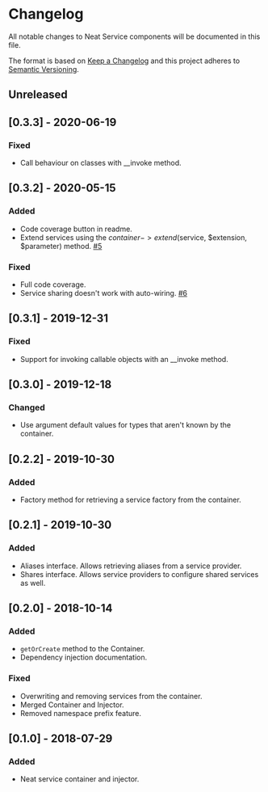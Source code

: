 # Changelog
All notable changes to Neat Service components will be documented in this file.

The format is based on [Keep a Changelog](https://keepachangelog.com/en/1.0.0/)
and this project adheres to [Semantic Versioning](https://semver.org/spec/v2.0.0.html).

## Unreleased

## [0.3.3] - 2020-06-19
### Fixed
- Call behaviour on classes with __invoke method.

## [0.3.2] - 2020-05-15
### Added
- Code coverage button in readme.
- Extend services using the $container->extend($service, $extension, $parameter) method. [#5](https://github.com/neat-php/service/issues/5)

### Fixed
- Full code coverage.
- Service sharing doesn't work with auto-wiring. [#6](https://github.com/neat-php/service/issues/6)

## [0.3.1] - 2019-12-31
### Fixed
- Support for invoking callable objects with an __invoke method.

## [0.3.0] - 2019-12-18
### Changed
- Use argument default values for types that aren't known by the container.

## [0.2.2] - 2019-10-30
### Added
- Factory method for retrieving a service factory from the container.

## [0.2.1] - 2019-10-30
### Added
- Aliases interface. Allows retrieving aliases from a service provider.
- Shares interface. Allows service providers to configure shared services as well.

## [0.2.0] - 2018-10-14
### Added
- ```getOrCreate``` method to the Container.
- Dependency injection documentation.

### Fixed
- Overwriting and removing services from the container.
- Merged Container and Injector.
- Removed namespace prefix feature.

## [0.1.0] - 2018-07-29
### Added
- Neat service container and injector.
